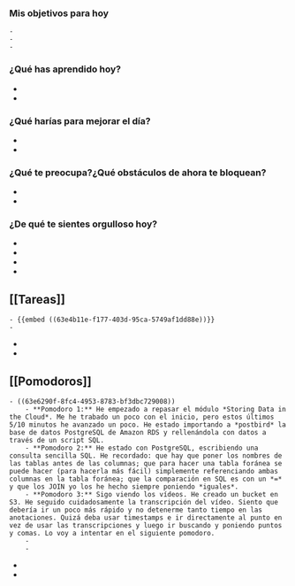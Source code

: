 ### Mis objetivos para hoy
	-
	-
	-
### ¿Qué has aprendido hoy?
-
-
### ¿Qué harías para mejorar el día?
-
-
### ¿Qué te preocupa?¿Qué obstáculos de ahora te bloquean?
-
-
### ¿De qué te sientes orgulloso hoy?
-
-
-
-
## [[Tareas]]
	- {{embed ((63e4b11e-f177-403d-95ca-5749af1dd88e))}}
	-
-
-
## [[Pomodoros]]
	- ((63e6290f-8fc4-4953-8783-bf3dbc729008))
		- **Pomodoro 1:** He empezado a repasar el módulo *Storing Data in the Cloud*. Me he trabado un poco con el inicio, pero estos últimos 5/10 minutos he avanzado un poco. He estado importando a *postbird* la base de datos PostgreSQL de Amazon RDS y rellenándola con datos a través de un script SQL.
		- **Pomodoro 2:** He estado con PostgreSQL, escribiendo una consulta sencilla SQL. He recordado: que hay que poner los nombres de las tablas antes de las columnas; que para hacer una tabla foránea se puede hacer (para hacerla más fácil) simplemente referenciando ambas columnas en la tabla foránea; que la comparación en SQL es con un *=* y que los JOIN yo los he hecho siempre poniendo *iguales*.
		- **Pomodoro 3:** Sigo viendo los vídeos. He creado un bucket en S3. He seguido cuidadosamente la transcripción del vídeo. Siento que debería ir un poco más rápido y no detenerme tanto tiempo en las anotaciones. Quizá deba usar timestamps e ir directamente al punto en vez de usar las transcripciones y luego ir buscando y poniendo puntos y comas. Lo voy a intentar en el siguiente pomodoro.
		-
		-
-
-